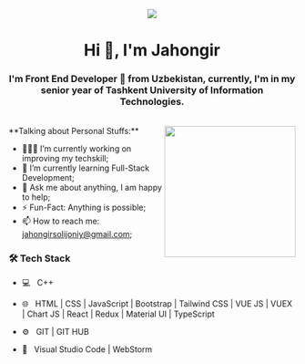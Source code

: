 <p align="center">
  <img src="https://github.com/thompsonemerson/thompsonemerson/raw/master/cover-thompson.png" />
</p>
<h1 align="center">Hi 👋, I'm Jahongir</h1>
<h3 align="center">I'm Front End Developer 🚀 from Uzbekistan, currently, I'm in my senior year of Tashkent University of Information Technologies.</h3>

<br>
<img align='right' src="https://media.giphy.com/media/M9gbBd9nbDrOTu1Mqx/giphy.gif" width="230">
**Talking about Personal Stuffs:**

- 👨🏽‍💻 I’m currently working on improving my techskill;
- 🌱 I’m currently learning Full-Stack Development; 
- 💬 Ask me about anything, I am happy to help;
- ⚡️ Fun-Fact: Anything is possible;
- 📫 How to reach me: jahongirsolijoniy@gmail.com;

<h3>🛠 Tech Stack</h3>

- 💻 &nbsp; C++

- 🌐 &nbsp; HTML | CSS | JavaScript | Bootstrap | Tailwind CSS | VUE JS | VUEX | Chart JS | React | Redux | Material UI | TypeScript
- ⚙️  &nbsp; GIT | GIT HUB
- 🔧 &nbsp; Visual Studio Code | WebStorm

